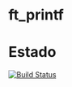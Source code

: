 # ft_printf

# Estado
[![Build Status](https://img.shields.io/static/v1?label=Build%20Status&message=In%20progress&color=orange)](https://github.com/yowcloud/ft_printf)

